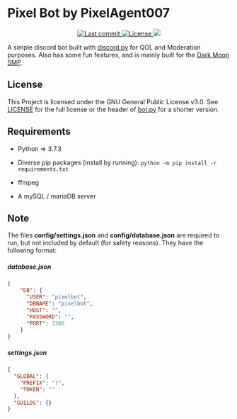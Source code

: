 # Pixel Bot by PixelAgent007

<div align="center"><p>
    <a href="https://github.com/PixelAgent007/pixelbot/pulse">
      <img alt="Last commit" src="https://img.shields.io/github/last-commit/PixelAgent007/pixelbot" />
    </a>
    <a href="https://github.com/PixelAgent007/pixelbot/blob/main/LICENSE">
      <img src="https://img.shields.io/github/license/PixelAgent007/pixelbot?style=flat-square&logo=GNU" alt="License"/>
    </a>
    <a href="https://wakatime.com/badge/github/PixelAgent007/pixelbot">
      <img src="https://wakatime.com/badge/github/PixelAgent007/pixelbot.svg"/>
    </a>
</div>

A simple discord bot built with [discord.py](https://discordpy.readthedocs.io/en/stable/) for QOL and Moderation purposes.
Also has some fun features, and is mainly built for the [Dark Moon SMP](https://discord.gg/eHAhkk2A5C).

## License
This Project is licensed under the GNU General Public License v3.0.
See [LICENSE](https://github.com/PixelAgent007/pixelbot/blob/main/LICENSE) for the full license or the header of [bot.py](https://github.com/PixelAgent007/pixelbot/blob/main/bot.py) for a shorter version.

## Requirements
+ Python => 3.7.3
+ Diverse pip packages (install by running):
`python -m pip install -r requirements.txt`

+ ffmpeg
+ A mySQL / mariaDB server

## Note
The files **config/settings.json** and **config/database.json** are required to run, but not included by default (for safety reasons).
They have the following format:
##### database.json
```json
{
    "DB": {
      "USER": "pixelbot",
      "DBNAME": "pixelbot",
      "HOST": "",
      "PASSWORD": "",
      "PORT": 3306
    }
}
``` 

##### settings.json
```json
{
  "GLOBAL": {
    "PREFIX": "!",
    "TOKEN": ""
  },
  "GUILDS": {}
}
```
